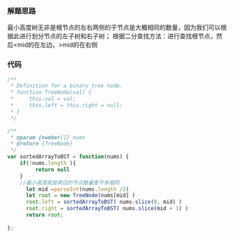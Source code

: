 <!--
 * @Descripttion: 
 * @version: 1.0.0
 * @Author: Mfy
 * @Date: 2020-11-22 15:11:04
 * @LastEditors: Mfy
 * @LastEditTime: 2020-11-22 15:11:04
-->
### 解题思路
  最小高度树无非是根节点的左右两侧的子节点是大概相同的数量，因为我们可以根据此进行划分节点的左子树和右子树；
  根据二分查找方法：进行查找根节点，然后<mid的在左边，>mid的在右侧

### 代码

```javascript
/**
 * Definition for a binary tree node.
 * function TreeNode(val) {
 *     this.val = val;
 *     this.left = this.right = null;
 * }
 */

/**
 * @param {number[]} nums
 * @return {TreeNode}
 */
var sortedArrayToBST = function(nums) {
    if(!nums.length ){
         return null
    }
    //最小高度就是两边的节点数量差不多相同
      let mid =parseInt(nums.length /2) 
      let root = new TreeNode(nums[mid] )
      root.left = sortedArrayToBST( nums.slice(0, mid) )
      root.right = sortedArrayToBST( nums.slice(mid + 1) ) 
      return root;
    
};

```